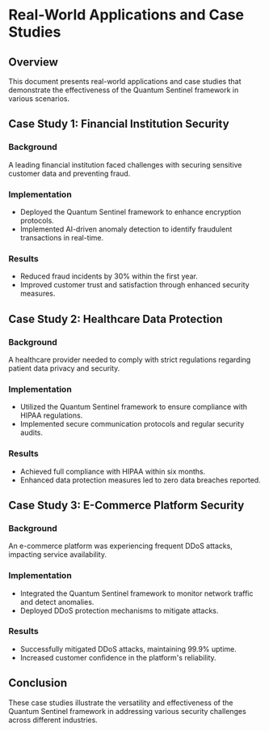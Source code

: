 # Real-World Applications and Case Studies

## Overview
This document presents real-world applications and case studies that demonstrate the effectiveness of the Quantum Sentinel framework in various scenarios.

## Case Study 1: Financial Institution Security
### Background
A leading financial institution faced challenges with securing sensitive customer data and preventing fraud.

### Implementation
- Deployed the Quantum Sentinel framework to enhance encryption protocols.
- Implemented AI-driven anomaly detection to identify fraudulent transactions in real-time.

### Results
- Reduced fraud incidents by 30% within the first year.
- Improved customer trust and satisfaction through enhanced security measures.

## Case Study 2: Healthcare Data Protection
### Background
A healthcare provider needed to comply with strict regulations regarding patient data privacy and security.

### Implementation
- Utilized the Quantum Sentinel framework to ensure compliance with HIPAA regulations.
- Implemented secure communication protocols and regular security audits.

### Results
- Achieved full compliance with HIPAA within six months.
- Enhanced data protection measures led to zero data breaches reported.

## Case Study 3: E-Commerce Platform Security
### Background
An e-commerce platform was experiencing frequent DDoS attacks, impacting service availability.

### Implementation
- Integrated the Quantum Sentinel framework to monitor network traffic and detect anomalies.
- Deployed DDoS protection mechanisms to mitigate attacks.

### Results
- Successfully mitigated DDoS attacks, maintaining 99.9% uptime.
- Increased customer confidence in the platform's reliability.

## Conclusion
These case studies illustrate the versatility and effectiveness of the Quantum Sentinel framework in addressing various security challenges across different industries.

